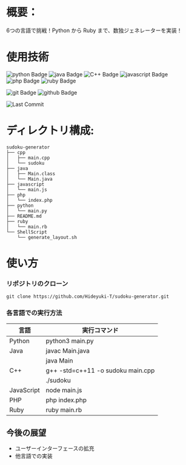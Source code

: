 # 概要：
6つの言語で挑戦！Python から Ruby まで、数独ジェネレーターを実装！

# 使用技術
![python Badge](https://img.shields.io/badge/-Python-%230000.svg?style=flat&logo=python)
![java Badge](https://img.shields.io/badge/-Java-%230000.svg?style=flat&logo=java)
![C++ Badge](https://img.shields.io/badge/-C++-%230000.svg?style=flat&logo=C%2B%2B)
![javascript Badge](https://img.shields.io/badge/-JavaScript-%230000.svg?style=flat&logo=javascript)
![php Badge](https://img.shields.io/badge/-PHP-%230000.svg?style=flat&logo=php)
![ruby Badge](https://img.shields.io/badge/-Ruby-%230000.svg?style=flat&logo=ruby)

![git Badge](https://img.shields.io/badge/-Git-%230000.svg?style=flat&logo=git)
![github Badge](https://img.shields.io/badge/-GitHub-%230000.svg?style=flat&logo=github)

![Last Commit](https://img.shields.io/github/last-commit/Hideyuki-T/sudoku-generator.svg)



# ディレクトリ構成:
```
sudoku-generator
├── cpp
│   ├── main.cpp
│   └── sudoku
├── java
│   ├── Main.class
│   └── Main.java
├── javascript
│   └── main.js
├── php
│   └── index.php
├── python
│   └── main.py
├── README.md
├── ruby
│   └── main.rb
└── ShellScript
    └── generate_layout.sh           
```

# 使い方

### リポジトリのクローン
```
git clone https://github.com/Hideyuki-T/sudoku-generator.git
```
### 各言語での実行方法
| 言語         | 実行コマンド                            |
|------------|-----------------------------------|
| Python     | python3 main.py                   |
| Java       | javac Main.java                   |
|            | java Main                         |             
| C++        | g++ -std=c++11 -o sudoku main.cpp |
|            | ./sudoku                          |
| JavaScript | node main.js                      |
| PHP        | php index.php                     |
| Ruby       | ruby main.rb                      |


## 今後の展望
- ユーザーインターフェースの拡充
- 他言語での実装
